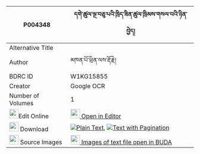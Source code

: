 |P004348|དགེ་ཚུལ་ལྔ་བཅུ་པའི་ཁྲིད་ཟིན་ཚུལ་ཁྲིམས་གསལ་བའི་ཉིན་བྱེད། 
| --- | --- 
|Alternative Title |
|Author| མཁན་པོ་ཕྲིན་ལས་རྡོ་རྗེ།
|BDRC ID | W1KG15855
|Creator | Google OCR
|Number of Volumes| 1
|<img width="25" src="https://img.icons8.com/color/25/000000/edit-property.png">Edit Online| [<img width="25" src="https://avatars.githubusercontent.com/u/45091458?s=200&v=4"> Open in Editor](http://editor.openpecha.org/P004348)
|<img width="25" src="https://img.icons8.com/fluent/48/000000/download-2.png"/>  Download | [![](https://img.icons8.com/color/20/000000/txt.png)Plain Text](https://github.com/Openpecha/P004348/releases/download/v1/getsul_nga_chupa_i_tri_zin_tsu_plain_P004348.zip), [![](https://img.icons8.com/color/20/000000/txt.png)Text with Pagination](https://github.com/Openpecha/P004348/releases/download/v1/getsul_nga_chupa_i_tri_zin_tsu_pages_P004348.zip)
|<img width="25" src="https://img.icons8.com/plasticine/100/000000/pictures-folder.png"/>  Source Images | [<img width="25" src="https://library.bdrc.io/icons/BUDA-small.svg"> Images of text file open in BUDA](https://library.bdrc.io/show/bdr:W1KG15855)
